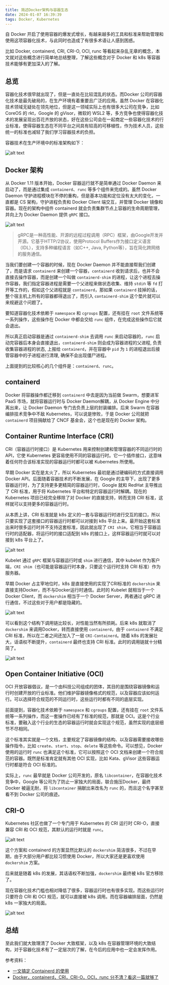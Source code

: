 ```yaml
---
title: 简述Docker架构与容器生态
date: 2024-01-07 16:39:39
tags: Docker, Kubernetes
---
```


自 Docker 开启了使用容器的爆发式增长，有越来越多的工具和标准来帮助管理和使用这项容器化技术，与此同时也造成了有很多术语让人感到困惑。

比如 Docker, containerd, CRI, CRI-O, OCI, runc 等看起来杂乱无章的概念，本文就对这些概念进行简单地总结整理，了解这些概念对于 Docker 和 k8s 等容器技术能够有更加深入的了解。

<!--more-->

## 总览

容器化技术很早就出现了，但是一直处在比较混乱的状态。而Docker 公司的容器化技术是最先破局的，在生产环境有着重要且广泛的应用。虽然 Docker 在容器化技术领域无疑处在领先地位，但是这一领域实际上也有很多大公司在竞争，比如 CoreOS 的 rkt，Google 的 gVisor，微软的 WSL2 等，多方竞争也使得容器化技术的发展呈现出百花齐放的状态，好在这些公司会在一起商定一些容器化技术的行业标准，使得容器生态在不同平台之间具有较高的可移植性，作为技术人员，这些统一的标准也减轻了我们学习容器技术的负担。

容器技术在生产环境中的标准架构如下：

![alt text](image/container-ecosystem/image.png)

## Docker 架构

从 Docker 1.11 版本开始，Docker 容器运行就不是简单通过 Docker Daemon 来启动了，而是通过集成 `containerd`、`runc` 等多个组件来完成的。虽然 Docker Daemon 守护进程模块在不停的重构，但是基本功能和定位没有太大的变化，一直都是 CS 架构，守护进程负责和 Docker Client 端交互，并管理 Docker 镜像和容器。现在的架构中组件 containerd 就会负责集群节点上容器的生命周期管理，并向上为 Docker Daemon 提供 `gRPC` 接口。

![alt text](<image/container-ecosystem/image copy.png>)

>gRPC是一种高性能、开源的远程过程调用（RPC）框架，由Google开发并开源。它基于HTTP/2协议，使用Protocol Buffers作为接口定义语言（IDL），支持多种编程语言（如C++, Java, Python等），旨在简化跨网络的服务通信。

当我们要创建一个容器的时候，现在 Docker Daemon 并不能直接帮我们创建了，而是请求 `containerd` 来创建一个容器，`containerd` 收到请求后，也并不会直接去操作容器，而是创建一个叫做 `containerd-shim` 的进程，让这个进程去操作容器，我们指定容器进程是需要一个父进程来做状态收集、维持 `stdi`n 等 `fd` 打开等工作的，假如这个父进程就是 `containerd`，那如果 `containerd` 挂掉的话，整个宿主机上所有的容器都得退出了，而引入 `containerd-shim` 这个垫片就可以来规避这个问题了。

要知道容器化技术依赖于 `namespace` 和 `cgroups` 配置，还有挂在 `root` 文件系统等一系列操作，这些操作在 Docker 中都会交给 `runc` 组件，在完成这些操作后它就会退出。

所以真正启动容器是通过 `containerd-shim` 去调用 `runc` 来启动容器的，`runc` 启动完容器后本身会直接退出，`containerd-shim` 则会成为容器进程的父进程, 负责收集容器进程的状态, 上报给 `containerd`，并在容器中 `pid` 为 `1` 的进程退出后接管容器中的子进程进行清理, 确保不会出现僵尸进程。

上面提到的比较核心的几个组件是：`containerd`、`runc`。

## containerd

Docker 将容器操作都迁移到 `containerd` 中去是因为当前做 Swarm，想要进军 PaaS 市场，就将容器运行时与 Docker Daemon解耦，从 Docker Engine 中分离出来，让 Docker Daemon 专门去负责上层的封装编排。后来 Swarm 在容器编排技术竞争中不敌 Kubernetes，可以说是惨败，于是 Docker 公司就把 `containerd` 项目捐献给了 CNCF 基金会，这个也是现在的 Docker 架构。

## Container Runtime Interface (CRI)

CRI（容器运行时接口）是 Kubernetes 用来控制创建和管理容器的不同运行时的 API，它使 Kubernetes 更容易使用不同的容器运行时。它一个插件接口，这意味着任何符合该标准实现的容器运行时都可以被 Kubernetes 所使用。

早期 Docker 实在是太火了，所以 Kubernetes 最初是通过硬编码的方式直接调用 Docker API。后面随着容器技术的不断发展，在 Google 的主导下，出现了更多容器运行时，为了支持更多更精简的容器运行时，Google 就和 RedHat 主导推出了 CRI 标准，用于将 Kubernetes 平台和特定的容器运行时解耦。现在的 Kubernetes 项目已经完全移除了对 Docker 的直接支持，转而支持 CRI 标准，这样就可以支持更多的容器运行时。

从本质上讲，CRI 标准就是 k8s 定义的一套与容器运行时进行交互的接口，所以只要实现了这套接口的容器运行时都可以对接到 k8s 平台上来。最开始这套标准出来时很多运行时并不支持这套标准，因此就出现了 `CRI shim`，它相当于容器运行时的适配器，将运行时的接口适配到 k8s 的接口上，这样容器运行时就可以对接到 k8s 平台上了。

![alt text](<image/container-ecosystem/image copy 2.png>)

Kubelet 通过 `gRPC` 框架与容器运行时或 `shim` 进行通信，其中 kubelet 作为客户端，`CRI shim`（也可能是容器运行时本身，只要这个运行时支持 CRI 标准）作为服务器。

早期 Docker 占主宰地位时，k8s 是直接使用的实现了CRI标准的 `dockershim` 来直接支持Docker，而不与Docker运行时通信。此时的 Kubelet 就相当于一个 Docker Client，而 `dockershim` 相当于一个 Docker Server，两者通过 gRPC 进行通信，不过这些对于用户都是隐藏的。

![alt text](<image/container-ecosystem/image copy 3.png>)

可以看到这个结构下调用链比较长，对性能当然有所损耗。后来 k8s 就取消了 `dockershim` 来调用Docker，转而直接使用 `containerd`，由于 `containerd` 不满足 CRI 标准，所以在二者之间还加入了一层 `CRI-Containerd`。随着 k8s 的发展壮大，话语权不断提升，`containerd` 最终也支持 CRI 标准。此时的调用链就十分精简了。

![alt text](image/container-ecosystem/8d17d83a25c322388ba84acfe5e73bcb.png)

## Open Container Initiative (OCI)

OCI 开放容器倡议，是一个由科技公司组成的团体，其目的是围绕容器镜像和运行时创建开放的行业标准。他们维护容器镜像格式的规范，以及容器应该如何运行。可以选择符合规范的不同运行时，这些运行时都有不同的底层实现。

前面提到，容器化技术依赖于 `namespace` 和 `cgroups` 配置，还有挂在 `root` 文件系统等一系列操作，而这一套操作已经有了标准的规范，那就是 OCI。这是个行业标准，要融入这个行业的生态的容器运行时就会实现这个规范，虽然实现的底层细节不尽相同。

这个标准其实就是一个文档，主要规定了容器镜像的结构、以及容器需要接收哪些操作指令，比如 `create`、`start`、`stop`、`delete` 等这些命令。可以想见，Docker 使用的运行时 `runc` 也满足这个标准，它可以按照这个 OCI 文档来创建一个符合规范的容器。既然是标准肯定就有其他 OCI 实现，比如 Kata、gVisor 这些容器运行时都是符合 OCI 标准的。

实际上，`runc` 最早就是 Docker 公司开发的，原名 `libcontainer`，在容器化技术竞争中，Google 等公司为了防止一家独大的局面，联合施压Docker，最终 Docker 被逼无耐，将 `libcontainer` 捐献出来改名为 `runc` 的，而且这个名字甚至看不到 Docker 公司的痕迹。

## CRI-O

Kubernetes 社区也做了一个专门用于 Kubernetes 的 CRI 运行时 CRI-O，直接兼容 CRI 和 OCI 规范，其默认的运行时就是 `runc`。

![alt text](<image/container-ecosystem/image copy 4.png>)

这个方案和 containerd 的方案显然比默认的 `dockershim` 简洁很多，不过在早期，由于大部分用户都比较习惯使用 Docker，所以大家还是更喜欢使用 `dockershim` 方案。

后来就是随着 k8s 的发展，其话语权不断加强，`dockershim` 最终被 k8s 官方移除了。

现在容器化技术门槛也相对降低了很多，容器运行时也有很多实现。而这些运行时只要符合 CRI 和 OCI 规范，就可以直接被 k8s 调用。而在容器编排层面，仍然是 k8s 一家独大的局面。

![alt text](image/container-ecosystem/v2-dfc0a49ea0fc9d4552abc375646dc995_r.jpg.png)

## 总结

至此我们就大致理清了 Docker 大致框架，以及 k8s 在容器管理环境的大致结构，对于容器化技术有了一定层次的了解，在今后的应用中也一定会发挥作用。

参考资料：

- [一文搞定 Containerd 的使用](https://cloud.tencent.com/developer/article/1868071)
- [Docker，containerd，CRI，CRI-O，OCI，runc 分不清？看这一篇就够了](https://cloud.tencent.com/developer/article/1988350)